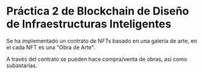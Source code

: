 # Práctica 2 de Blockchain de Diseño de Infraestructuras Inteligentes
Se ha implementado un contrato de NFTs basado en una galería de arte, en el cada NFT es una "Obra de Arte".

A través del contrato se pueden hace compra/venta de obras, así como subastarlas.
